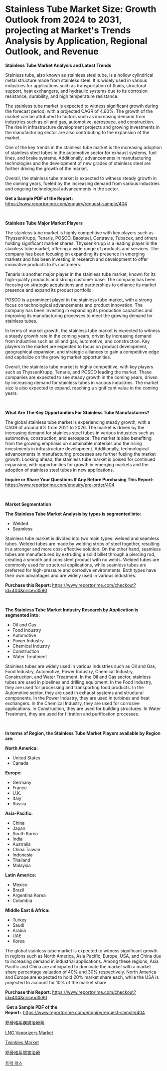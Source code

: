 <p><h1>Stainless Tube Market Size: Growth Outlook from 2024 to 2031, projecting at Market's Trends Analysis by Application, Regional Outlook, and Revenue</h1></p><p><strong>Stainless Tube Market Analysis and Latest Trends</strong></p>
<p><p>Stainless tube, also known as stainless steel tube, is a hollow cylindrical metal structure made from stainless steel. It is widely used in various industries for applications such as transportation of fluids, structural support, heat exchangers, and hydraulic systems due to its corrosion resistance, durability, and high temperature resistance.</p><p>The stainless tube market is expected to witness significant growth during the forecast period, with a projected CAGR of 4.60%. The growth of the market can be attributed to factors such as increasing demand from industries such as oil and gas, automotive, aerospace, and construction. The rise in infrastructure development projects and growing investments in the manufacturing sector are also contributing to the expansion of the market.</p><p>One of the key trends in the stainless tube market is the increasing adoption of stainless steel tubes in the automotive sector for exhaust systems, fuel lines, and brake systems. Additionally, advancements in manufacturing technologies and the development of new grades of stainless steel are further driving the growth of the market.</p><p>Overall, the stainless tube market is expected to witness steady growth in the coming years, fueled by the increasing demand from various industries and ongoing technological advancements in the sector.</p></p>
<p><strong>Get a Sample PDF of the Report:&nbsp;</strong> <a href="https://www.reportprime.com/enquiry/request-sample/404">https://www.reportprime.com/enquiry/request-sample/404</a></p>
<p>&nbsp;</p>
<p><strong>Stainless Tube Major Market Players</strong></p>
<p><p>The stainless tube market is highly competitive with key players such as ThyssenKrupp, Tenaris, POSCO, Baosteel, Centravis, Tubacex, and others holding significant market shares. ThyssenKrupp is a leading player in the stainless tube market, offering a wide range of products and services. The company has been focusing on expanding its presence in emerging markets and has been investing in research and development to offer innovative products to its customers.</p><p>Tenaris is another major player in the stainless tube market, known for its high-quality products and strong customer base. The company has been focusing on strategic acquisitions and partnerships to enhance its market presence and expand its product portfolio.</p><p>POSCO is a prominent player in the stainless tube market, with a strong focus on technological advancements and product innovation. The company has been investing in expanding its production capacities and improving its manufacturing processes to meet the growing demand for stainless tubes.</p><p>In terms of market growth, the stainless tube market is expected to witness a steady growth rate in the coming years, driven by increasing demand from industries such as oil and gas, automotive, and construction. Key players in the market are expected to focus on product development, geographical expansion, and strategic alliances to gain a competitive edge and capitalize on the growing market opportunities.</p><p>Overall, the stainless tube market is highly competitive, with key players such as ThyssenKrupp, Tenaris, and POSCO leading the market. These companies are expected to see steady growth in the coming years, driven by increasing demand for stainless tubes in various industries. The market size is also expected to expand, reaching a significant value in the coming years.</p></p>
<p>&nbsp;</p>
<p><strong>What Are The Key Opportunities For Stainless Tube Manufacturers?</strong></p>
<p><p>The global stainless tube market is experiencing steady growth, with a CAGR of around 6% from 2021 to 2026. The market is driven by the increasing demand for stainless steel tubes in various industries such as automotive, construction, and aerospace. The market is also benefiting from the growing emphasis on sustainable materials and the rising investments in infrastructure development. Additionally, technological advancements in manufacturing processes are further fueling the market growth. Looking ahead, the stainless tube market is poised for continued expansion, with opportunities for growth in emerging markets and the adoption of stainless steel tubes in new applications.</p></p>
<p><strong>Inquire or Share Your Questions If Any Before Purchasing This Report:</strong> <a href="https://www.reportprime.com/enquiry/pre-order/404">https://www.reportprime.com/enquiry/pre-order/404</a></p>
<p>&nbsp;</p>
<p><strong>Market Segmentation</strong></p>
<p><strong>The Stainless Tube Market Analysis by types is segmented into:</strong></p>
<p><ul><li>Welded</li><li>Seamless</li></ul></p>
<p><p>Stainless tube market is divided into two main types: welded and seamless tubes. Welded tubes are made by welding strips of steel together, resulting in a stronger and more cost-effective solution. On the other hand, seamless tubes are manufactured by extruding a solid billet through a piercing rod, creating a smooth and consistent product with no welds. Welded tubes are commonly used for structural applications, while seamless tubes are preferred for high-pressure and corrosive environments. Both types have their own advantages and are widely used in various industries.</p></p>
<p><strong>Purchase this Report:&nbsp;</strong><a href="https://www.reportprime.com/checkout?id=404&price=3590">https://www.reportprime.com/checkout?id=404&price=3590</a></p>
<p>&nbsp;</p>
<p><strong>The Stainless Tube Market Industry Research by Application is segmented into:</strong></p>
<p><ul><li>Oil and Gas</li><li>Food Industry</li><li>Automotive</li><li>Power Industry</li><li>Chemical Industry</li><li>Construction</li><li>Water Treatment</li></ul></p>
<p><p>Stainless tubes are widely used in various industries such as Oil and Gas, Food Industry, Automotive, Power Industry, Chemical Industry, Construction, and Water Treatment. In the Oil and Gas sector, stainless tubes are used in pipelines and drilling equipment. In the Food Industry, they are used for processing and transporting food products. In the Automotive sector, they are used in exhaust systems and structural components. In the Power Industry, they are used in turbines and heat exchangers. In the Chemical Industry, they are used for corrosive applications. In Construction, they are used for building structures. In Water Treatment, they are used for filtration and purification processes.</p></p>
<p>&nbsp;</p>
<p><strong>In terms of Region, the Stainless Tube Market Players available by Region are:</strong></p>
<p>
    <p> <strong> North America: </strong>
        <ul>
            <li>United States</li>
            <li>Canada</li>
        </ul>
        </p> 
    <p> <strong> Europe: </strong>
        <ul>
            <li>Germany</li>
            <li>France</li>
            <li>U.K.</li>
            <li>Italy</li>
            <li>Russia</li>
        </ul>
        </p> 
    <p> <strong> Asia-Pacific: </strong>
        <ul>
            <li>China</li>
            <li>Japan</li>
            <li>South Korea</li>
            <li>India</li>
            <li>Australia</li>
            <li>China Taiwan</li>
            <li>Indonesia</li>
            <li>Thailand</li>
            <li>Malaysia</li>
        </ul>
        </p> 
    <p> <strong> Latin America: </strong>
        <ul>
            <li>Mexico</li>
            <li>Brazil</li>
            <li>Argentina Korea</li>
            <li>Colombia</li>
        </ul>
        </p> 
    <p> <strong> Middle East & Africa: </strong>
        <ul>
            <li>Turkey</li>
            <li>Saudi</li>
            <li>Arabia</li>
            <li>UAE</li>
            <li>Korea</li>
        </ul>
    </p>
    </p>
<p><p>The global stainless tube market is expected to witness significant growth in regions such as North America, Asia Pacific, Europe, USA, and China due to increasing demand in industrial applications. Among these regions, Asia Pacific and China are anticipated to dominate the market with a market share percentage valuation of 40% and 30% respectively. North America and Europe are expected to hold 20% market share each, while the USA is projected to account for 10% of the market share.</p></p>
<p><strong>Purchase this Report: </strong><a href="https://www.reportprime.com/checkout?id=404&price=3590">https://www.reportprime.com/checkout?id=404&price=3590</a></p>
<p>&nbsp;<strong>Get a Sample PDF of the Report:&nbsp;&nbsp;</strong><a href="https://www.reportprime.com/enquiry/request-sample/404">https://www.reportprime.com/enquiry/request-sample/404</a></p>
<p><strong></strong></p>
<p><p><a href="https://github.com/xnljig2898992/Market-Research-Report-List-1/blob/main/3977538193346.md">筋骨格系疾患治療薬</a></p><p><a href="https://fuschia-pecorino-a6d.notion.site/LNG-Vaporizers-Market-Size-Market-Share-and-Global-Market-Analysis-Report-2024-2031-244980fe174a470ca8367291b6a31de2">LNG Vaporizers Market</a></p><p><a href="https://view.publitas.com/reportprime-1/twinkies-market-size-share-trends-analysis-report-by-application-regional-outlook-competitive-strategies-and-segment-forecasts-2024-2031/">Twinkies Market</a></p><p><a href="https://github.com/adcxff01450218/Market-Research-Report-List-1/blob/main/6402066193347.md">筋骨格系障害治療</a></p><p><a href="https://github.com/trmesnao7959541/Market-Research-Report-List-1/blob/main/6701644193130.md">트럭 왁스</a></p></p>